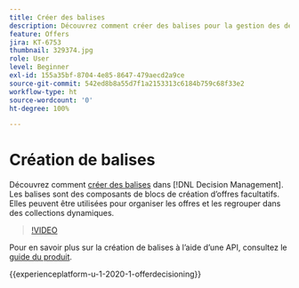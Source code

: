 ```yaml
---
title: Créer des balises
description: Découvrez comment créer des balises pour la gestion des décisions. Les balises sont des composants de blocs de création d’offres facultatifs.
feature: Offers
jira: KT-6753
thumbnail: 329374.jpg
role: User
level: Beginner
exl-id: 155a35bf-8704-4e85-8647-479aecd2a9ce
source-git-commit: 542ed8b8a55d7f1a2153313c6184b759c68f33e2
workflow-type: ht
source-wordcount: '0'
ht-degree: 100%

---
```


# Création de balises

Découvrez comment [créer des balises](https://experienceleague.adobe.com/docs/journey-optimizer/using/offer-decisioniong/create-components/creating-tags.html?lang=fr) dans [!DNL Decision Management]. Les balises sont des composants de blocs de création d’offres facultatifs. Elles peuvent être utilisées pour organiser les offres et les regrouper dans des collections dynamiques.

>[!VIDEO](https://video.tv.adobe.com/v/329374?quality=12&learn=on)

Pour en savoir plus sur la création de balises à lʼaide dʼune API, consultez le [guide du produit](https://experienceleague.adobe.com/docs/journey-optimizer/using/offer-decisioniong/api-reference/offers-api/tags/create.html?lang=fr).

{{experienceplatform-u-1-2020-1-offerdecisioning}}
